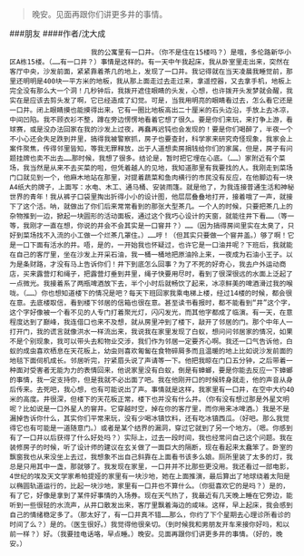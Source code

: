 > 晚安。见面再跟你们讲更多井的事情。

###朋友
####作者/沈大成

						我的公寓里有一口井。（你不是住在15楼吗？）是哦，多伦路新华小区A栋15楼。（……有一口井？）事情是这样的。有一天中午我起床，我从卧室里走出来，突然在客厅中央，沙发前面，紧紧靠着茶几的地上，发现了一口井。我记得就在当天凌晨我睡觉前，那里还明明是400块一平方米的地板，我从那上面走过去走过来，拿遥控器，又去拿手机，地板上完全没有那么大一个洞！几秒钟后，我拨开遮住眼睛的头发，心想，也许拨开头发梦就会醒，我实在是应该去剪头发了啊，它已经造成了幻觉。可是，当我用明亮的眼睛看过去，怎么看它还是一口井。闭上眼睛摸也能摸得出来，它有一圈比地板高出二十厘米的石头边沿，手放上去冰凉，中间凹陷。我不顾衣衫不整，蹲在旁边愣愣地看着它想了很久。要是你们来玩，来打争上游，看球赛，或是没办法回家在我的沙发上过夜，再蠢再迟钝也会发现的！要是你们喝醉了，半夜一个不小心还会失足跌到井里，搞得我被警察抓，房子也要查封，科学家来研究奇怪现象，我家会上案件聚焦，传得邻里皆知，等我无罪释放，出于人道想卖房捐钱给你们的家属，但是，房子有问题挂牌也卖不出去……那时候，我想了很多。结论是，暂时把它埋在心底。（……）家附近有个菜场，我当然是从来不去买菜的啦，但凭着越人的见地，我知道那里有我要找的人。我刚走到菜场门口就见到一个，他麻木地站在那里，对提着蔬菜和鱼肉横行的市民没有反应，在他脚边有一块A4纸大的牌子，上面写：水电、木工、通马桶、安装雨篷。就是他了，为我连接普通生活和神秘世界的青年！我从裤子口袋里掏出折得小小的设计图，他层层叠叠地打开，接着哦了一声，就接下了这个活。呐，就做出了你们后来常常看到的那张大型茶几。一个人的时候，只要把茶几上的杂物推到一边，掀起一块圆形的活动面板，通过这个我巧心设计的天窗，就能往井下看……（等一等，我刚才一直在想，你说的井会不会其实是一口窨井？）……（因为搞得房间里实在太臭了，只好到菜场找不入流的小工做一个烂茶几罩住。）……哼！（但其实只要做一个窨井盖。）够了啊！它是一口下面有活水的井。唔，是的，一开始我也怀疑过，也许它是一口油井呢？下班后，我就能在自己的客厅里，坐在沙发上开采石油，我一桶一桶地把原油拎上来，一夜成为石油小王子。以为是条财路，才没有马上告诉你们！井下到底怎么回事？为了不死的好奇心，我去户外运动商店，买来露营灯和绳子，把露营灯垂到井里，绳子快要用尽时，看到了很深很远的水面上泛起了一点微光。我接着系了两瓶啤酒放下去，半个小时后就畅饮了起来，冰凉鲜美的啤酒滑过我的喉咙。（……）你也想知道楼下的情况是吧？每天下班回家我乘电梯上楼，经过14楼的时候，都会很在意。去底楼取信，看到楼下邻居的信箱也很在意。甚至读书看报时，都不能看到“井”这个字，这个字好像被一个看不见的人专门打着聚光灯，闪闪发光，而其他字都成了临演。有一天，在意程度达到了巅峰，我连借口也来不及想，就从房里冲到了楼下，敲开了邻居的门。那个中年人一打开门，我的谎言就像洪水一样流出来，我说我在家里发现了白蚁，想问问邻居家的情况，如果不是个别现象，我可以带头去和物业交涉，我们作为邻居一定要齐心啊。我还一口气告诉他，白蚁的成虫喜欢栖息在天花板上，幼虫则喜欢匍匐在食物碎屑多而且温暖的地上比如说沙发前面的地毯下面伺机成长。邻居听完，拧紧眉头说了声请等一下。他把我晾在门口五分钟，之后带着一种面对受害者无能为力的表情回来，他说家里没有白蚁，倒是有蟑螂，要是你能去反应一下蟑螂的事情，我一定支持你，但是我就不必出面了吧。我在他刚开口的时候转身就走，他的声音从身后传来。去死吧，我心想，也有可能说出了声。事情就是这样，我家里有一口井，在空中大约40米的高度。井很深，但楼下的天花板正常，楼下也并没有什么井。（你有没有想过那是外星文明呢？比如说是一口外星人的窨井。它穿越时空，掉在你的客厅里，而你用来冰啤酒。）我是不是漏掉告诉你什么，其实你们平常来玩，没有少喝冰镇饮料，还有吃冰镇西瓜。（好吧。那么我觉得它也有可能是一道随意门。）或者是某个结界的漏洞，穿过它就到了另一个地方。（嗯。你感到有了一口井以后获得了什么好处吗？）实际上，过去一段时间，我也经常问自己这个问题。我在装修房子的时候，听了设计师的建议在玄关做了一面巨大的隔断，现在看起来太蠢笨了。卧室的飘窗我也从来没坐上去过，我想象不出自己斜靠在上面看书该多么娘。厕所里装了太多的灯，我总是只用其中一盏，那就够了。我发现在家里，一口井并不比那些更没用。我还看过一部电影，4世纪的埃及天文学家希帕提娅的家里有一块沙地，她在上面推演，最后算出了地球绕着太阳是以椭圆轨道运行的，比起一块沙地，家里有一口井也不算什么。（你挺喜欢它的是吗？）是的，有了它，好像是拿到了某件好事情的入场券。现在天气热了，我最近有几天晚上睡在它旁边，能听到一些很轻的水流声，从井口散发出来，客厅里飘着海边的咸味。这样，早上起床，我会感到自己的情绪稳定多了。（那太好了，有一口井真不错……那么，你约了下个星期去心理诊所看诊的时间了么？）是的。（医生很好。）我觉得他很亲切。（到时候我和男朋友开车来接你好吗，和以前一样？）好。（我要挂电话咯，早点睡。）晚安。见面再跟你们讲更多井的事情。（好的，晚安。）			  		